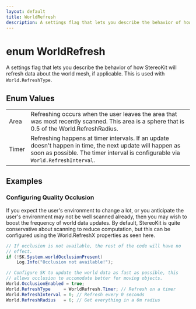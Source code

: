 ```yaml
---
layout: default
title: WorldRefresh
description: A settings flag that lets you describe the behavior of how StereoKit will refresh data about the world mesh, if applicable. This is used with World.RefreshType.
---
```

# enum WorldRefresh

A settings flag that lets you describe the behavior of how
StereoKit will refresh data about the world mesh, if applicable. This
is used with `World.RefreshType`.

## Enum Values

|  |  |
|--|--|
|Area|Refreshing occurs when the user leaves the area that was most recently scanned. This area is a sphere that is 0.5 of the World.RefreshRadius.|
|Timer|Refreshing happens at timer intervals. If an update doesn't happen in time, the next update will happen as soon as possible. The timer interval is configurable via `World.RefreshInterval`.|

## Examples

### Configuring Quality Occlusion

If you expect the user's environment to change a lot, or you
anticipate the user's environment may not be well scanned already,
then you may wish to boost the frequency of world data updates. By
default, StereoKit is quite conservative about scanning to reduce
computation, but this can be configured using the World.RefreshX
properties as seen here.

```csharp
// If occlusion is not available, the rest of the code will have no
// effect.
if (!SK.System.worldOcclusionPresent)
	Log.Info("Occlusion not available!");

// Configure SK to update the world data as fast as possible, this
// allows occlusion to accomodate better for moving objects.
World.OcclusionEnabled = true;
World.RefreshType     = WorldRefresh.Timer; // Refresh on a timer
World.RefreshInterval = 0; // Refresh every 0 seconds
World.RefreshRadius   = 6; // Get everything in a 6m radius
```


